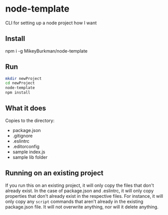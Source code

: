 # node-template
CLI for setting up a node project how I want

## Install
npm i -g MikeyBurkman/node-template

## Run
```sh
mkdir newProject
cd newProject
node-template
npm install
```

## What it does
Copies to the directory:
* package.json
* .gitignore
* .eslintrc
* .editorconfig
* sample index.js
* sample lib folder

## Running on an existing project
If you run this on an existing project, it will only copy  the files that don't already exist. In the case of package.json and .eslintrc, it will only copy properties that don't already exist in the respective files. For instance, it will only copy any `script` commands that aren't already in the existing package.json file. It will not overwrite anything, nor will it delete anything.

